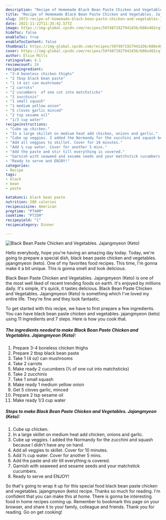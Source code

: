 ```yaml
---
description: "Recipe of Homemade Black Bean Paste Chicken and Vegetables. Jajangmyeon (Keto)"
title: "Recipe of Homemade Black Bean Paste Chicken and Vegetables. Jajangmyeon (Keto)"
slug: 2973-recipe-of-homemade-black-bean-paste-chicken-and-vegetables-jajangmyeon-keto
date: 2021-11-22T11:35:42.577Z
image: https://img-global.cpcdn.com/recipes/59f4871927941d36/680x482cq70/black-bean-paste-chicken-and-vegetables-jajangmyeon-keto-recipe-main-photo.jpg
hideToc: false
enableToc: true
enableTocContent: false
thumbnail: https://img-global.cpcdn.com/recipes/59f4871927941d36/680x482cq70/black-bean-paste-chicken-and-vegetables-jajangmyeon-keto-recipe-main-photo.jpg
cover: https://img-global.cpcdn.com/recipes/59f4871927941d36/680x482cq70/black-bean-paste-chicken-and-vegetables-jajangmyeon-keto-recipe-main-photo.jpg
author: Elsie Mills
ratingvalue: 4.1
reviewcount: 24
recipeingredient:
- "3-4 boneless chicken thighs"
- "2 tbsp black bean paste"
- "1 (4 oz) can mushrooms"
- "2 carrots"
- "2 cucumbers  of one cut into matchsticks"
- "2 zucchinis"
- "1 small squash"
- "1 medium yellow onion"
- "5 cloves garlic minced"
- "2 tsp sesame oil"
- "1/3 cup water"
recipeinstructions:
- "Cube up chicken."
- "In a large skillet on medium heat add chicken, onions and garlic."
- "Cube up veggies. I added the Normandy for the zucchini and squash because I didn&#39;t have any on hand."
- "Add all veggies to skillet. Cover for 10 minutes."
- "Add ⅓ cup water. Cover for another 5 mins."
- "Add the paste and stir till everything is covered."
- "Garnish with seaweed and sesame seeds and your matchstick cucumbers."
- "Ready to serve and ENJOY!"
categories:
- Recipe
tags:
- black
- bean
- paste

katakunci: black bean paste 
nutrition: 288 calories
recipecuisine: American
preptime: "PT40M"
cooktime: "PT35M"
recipeyield: "1"
recipecategory: Dinner

---
```



![Black Bean Paste Chicken and Vegetables. Jajangmyeon (Keto)](https://img-global.cpcdn.com/recipes/59f4871927941d36/680x482cq70/black-bean-paste-chicken-and-vegetables-jajangmyeon-keto-recipe-main-photo.jpg)

Hello everybody, hope you're having an amazing day today. Today, we're going to prepare a special dish, black bean paste chicken and vegetables. jajangmyeon (keto). One of my favorites food recipes. This time, I'm gonna make it a bit unique. This is gonna smell and look delicious.



Black Bean Paste Chicken and Vegetables. Jajangmyeon (Keto) is one of the most well liked of recent trending foods on earth. It's enjoyed by millions daily. It's simple, it's quick, it tastes delicious. Black Bean Paste Chicken and Vegetables. Jajangmyeon (Keto) is something which I've loved my entire life. They're fine and they look fantastic.


To get started with this recipe, we have to first prepare a few ingredients. You can have black bean paste chicken and vegetables. jajangmyeon (keto) using 11 ingredients and 7 steps. Here is how you cook that.

<!--inarticleads1-->

##### The ingredients needed to make Black Bean Paste Chicken and Vegetables. Jajangmyeon (Keto):

1. Prepare 3-4 boneless chicken thighs
1. Prepare 2 tbsp black bean paste
1. Take 1 (4 oz) can mushrooms
1. Take 2 carrots
1. Make ready 2 cucumbers (½ of one cut into matchsticks)
1. Take 2 zucchinis
1. Take 1 small squash
1. Make ready 1 medium yellow onion
1. Get 5 cloves garlic, minced
1. Prepare 2 tsp sesame oil
1. Make ready 1/3 cup water




<!--inarticleads2-->

##### Steps to make Black Bean Paste Chicken and Vegetables. Jajangmyeon (Keto):

1. Cube up chicken.
1. In a large skillet on medium heat add chicken, onions and garlic.
1. Cube up veggies. I added the Normandy for the zucchini and squash because I didn&#39;t have any on hand.
1. Add all veggies to skillet. Cover for 10 minutes.
1. Add ⅓ cup water. Cover for another 5 mins.
1. Add the paste and stir till everything is covered.
1. Garnish with seaweed and sesame seeds and your matchstick cucumbers.
1. Ready to serve and ENJOY!



So that's going to wrap it up for this special food black bean paste chicken and vegetables. jajangmyeon (keto) recipe. Thanks so much for reading. I'm confident that you can make this at home. There is gonna be interesting food in home recipes coming up. Remember to bookmark this page on your browser, and share it to your family, colleague and friends. Thank you for reading. Go on get cooking!
